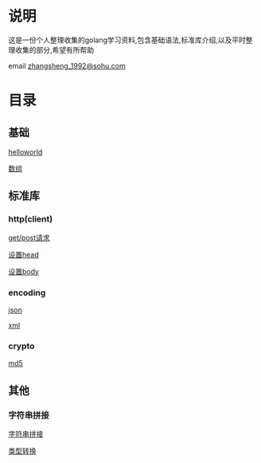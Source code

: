 # 说明

这是一份个人整理收集的golang学习资料,包含基础语法,标准库介绍,以及平时整理收集的部分,希望有所帮助

email <zhangsheng_1992@sohu.com>


# 目录

## 基础
[helloworld](base/helloworld.md)

[数组](base/array.md)


## 标准库

### http(client)
[get/post请求](packages/http/http-simple-request.md)

[设置head](packages/http/http-request-head.md)

[设置body](packages/http/http-request-body.md)

### encoding
[json](packages/encoding/json.md)

[xml](packages/encoding/xml.md)

### crypto
[md5](packages/crypto/md5.md)


## 其他

### 字符串拼接
[字符串拼接](tools/join_string.md5.md)

[类型转换](tools/type_convert.md)

